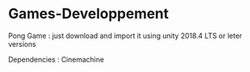 # Games-Developpement

Pong Game : just download and import it using unity 2018.4 LTS or leter versions

Dependencies : Cinemachine
